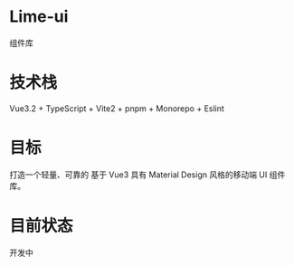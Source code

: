 # Lime-ui
组件库
# 技术栈
Vue3.2 + TypeScript + Vite2 + pnpm + Monorepo + Eslint
# 目标
打造一个轻量、可靠的 基于 Vue3 具有 Material Design 风格的移动端 UI 组件库。

# 目前状态
开发中
